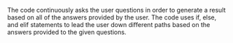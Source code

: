 The code continuously asks the user questions in order to generate a result based on all of the answers provided by the user. The code uses if, else, and elif statements to lead the user down different paths based on the answers provided to the given questions.
